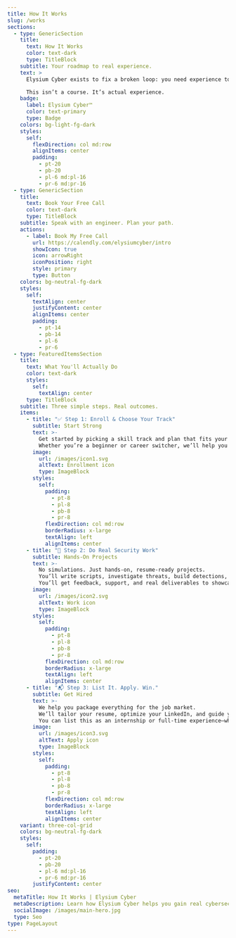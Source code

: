 ```yaml
---
title: How It Works
slug: /works
sections:
  - type: GenericSection
    title:
      text: How It Works
      color: text-dark
      type: TitleBlock
    subtitle: Your roadmap to real experience.
    text: >
      Elysium Cyber exists to fix a broken loop: you need experience to get hired, but no one hires without it. We offer real cybersecurity work you can list on your resume—with guidance from experienced engineers.

      This isn’t a course. It’s actual experience.
    badge:
      label: Elysium Cyber™
      color: text-primary
      type: Badge
    colors: bg-light-fg-dark
    styles:
      self:
        flexDirection: col md:row
        alignItems: center
        padding:
          - pt-20
          - pb-20
          - pl-6 md:pl-16
          - pr-6 md:pr-16
  - type: GenericSection
    title:
      text: Book Your Free Call
      color: text-dark
      type: TitleBlock
    subtitle: Speak with an engineer. Plan your path.
    actions:
      - label: Book My Free Call
        url: https://calendly.com/elysiumcyber/intro
        showIcon: true
        icon: arrowRight
        iconPosition: right
        style: primary
        type: Button
    colors: bg-neutral-fg-dark
    styles:
      self:
        textAlign: center
        justifyContent: center
        alignItems: center
        padding:
          - pt-14
          - pb-14
          - pl-6
          - pr-6
  - type: FeaturedItemsSection
    title:
      text: What You'll Actually Do
      color: text-dark
      styles:
        self:
          textAlign: center
      type: TitleBlock
    subtitle: Three simple steps. Real outcomes.
    items:
      - title: "✅ Step 1: Enroll & Choose Your Track"
        subtitle: Start Strong
        text: >-
          Get started by picking a skill track and plan that fits your goals.
          Whether you’re a beginner or career switcher, we’ll help you select a focus area—like Cloud Security or Compliance—and match you with the right resources and mentorship.
        image:
          url: /images/icon1.svg
          altText: Enrollment icon
          type: ImageBlock
        styles:
          self:
            padding:
              - pt-8
              - pl-8
              - pb-8
              - pr-8
            flexDirection: col md:row
            borderRadius: x-large
            textAlign: left
            alignItems: center
      - title: "🔧 Step 2: Do Real Security Work"
        subtitle: Hands-On Projects
        text: >-
          No simulations. Just hands-on, resume-ready projects.
          You’ll write scripts, investigate threats, build detections, and apply security standards—all guided by a structured roadmap.
          You’ll get feedback, support, and real deliverables to showcase.
        image:
          url: /images/icon2.svg
          altText: Work icon
          type: ImageBlock
        styles:
          self:
            padding:
              - pt-8
              - pl-8
              - pb-8
              - pr-8
            flexDirection: col md:row
            borderRadius: x-large
            textAlign: left
            alignItems: center
      - title: "📬 Step 3: List It. Apply. Win."
        subtitle: Get Hired
        text: >-
          We help you package everything for the job market.
          We’ll tailor your resume, optimize your LinkedIn, and guide you in how to talk about your experience in interviews.
          You can list this as an internship or full-time experience—whichever fits your path.
        image:
          url: /images/icon3.svg
          altText: Apply icon
          type: ImageBlock
        styles:
          self:
            padding:
              - pt-8
              - pl-8
              - pb-8
              - pr-8
            flexDirection: col md:row
            borderRadius: x-large
            textAlign: left
            alignItems: center
    variant: three-col-grid
    colors: bg-neutral-fg-dark
    styles:
      self:
        padding:
          - pt-20
          - pb-20
          - pl-6 md:pl-16
          - pr-6 md:pr-16
        justifyContent: center
seo:
  metaTitle: How It Works | Elysium Cyber
  metaDescription: Learn how Elysium Cyber helps you gain real cybersecurity experience you can list on your resume.
  socialImage: /images/main-hero.jpg
  type: Seo
type: PageLayout
---
```

